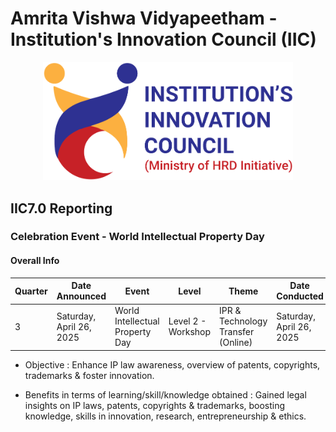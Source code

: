 # Amrita Vishwa Vidyapeetham - Institution's Innovation Council (IIC)

<p align="center">
  <img src="https://raw.githubusercontent.com/AVV-IIC/Admin/refs/heads/main/Assets/logo/IIC.png" alt="IIC Logo" width=400 />
</p>

## IIC7.0 Reporting
### Celebration Event - World Intellectual Property Day

#### Overall Info


| Quarter | Date Announced | Event | Level | Theme | Date Conducted | Duration | Participants | Contact | Organiser |
|---------|----------------|-------|-------|-------|----------------|----------|--------------|---------|-----------|
| 3 | Saturday, April 26, 2025 | World Intellectual Property Day | Level 2 - Workshop | IPR & Technology Transfer (Online) | Saturday, April 26, 2025 | 2 Hours 30 Minutes | - | Law School | Institute Council |

- Objective :
Enhance IP law awareness, overview of patents, copyrights, trademarks & foster innovation.

- Benefits in terms of learning/skill/knowledge obtained :
Gained legal insights on IP laws, patents, copyrights & trademarks, boosting knowledge, skills in innovation, research, entrepreneurship & ethics.



